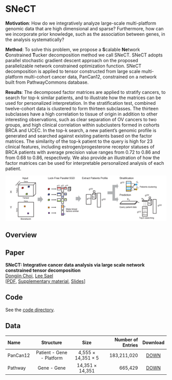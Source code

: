 # SNeCT
**Motivation**: How do we integratively analyze large-scale multi-platform genomic data that are high dimensional and sparse? Furthermore, how can we incorporate prior knowledge, such as the association between genes, in the analysis systematically?

**Method**: To solve this problem, we propose a **S**calable **Ne**twork **C**onstrained **T**ucker decomposition method we call SNeCT. SNeCT adopts parallel stochastic gradient descent approach on the proposed parallelizable network constrained optimization function. SNeCT decomposition is applied to tensor constructed from large scale multi-platform multi-cohort cancer data, PanCan12, constrained on a network built from PathwayCommons database.

**Results**: The decomposed factor matrices are applied to stratify cancers, to search for top-k similar patients, and to illustrate how the matrices can be used for personalized interpretation. In the stratification test, combined twelve-cohort data is clustered to form thirteen subclasses. The thirteen subclasses have a high correlation to tissue of origin in addition to other interesting observations, such as clear separation of OV cancers to two groups, and high clinical correlation within subclusters formed in cohorts BRCA and UCEC. In the top-k search, a new patient’s genomic profile is generated and searched against existing patients based on the factor matrices. The similarity of the top-k patient to the query is high for 23 clinical features, including estrogen/progesterone receptor statuses of BRCA patients with average precision value ranges from 0.72 to 0.86 and from 0.68 to 0.86, respectively. We also provide an illustration of how the factor matrices can be used for interpretable personalized analysis of each patient.

![scheme_img](/img/scheme.png)


Overview
---------------


Paper
---------------

**SNeCT: Integrative cancer data analysis via large scale network constrained tensor decomposition**  
[Dongjin Choi](https://skywalker5.github.io/), [Lee Sael](https://leesael.github.io/)  
[[PDF](https://arxiv.org/pdf/1711.08095.pdf), [Supplementary material](/paper/Supplementary_Information.pdf), [Slides](/slide/SNeCT_171114.pdf)]

Code
---------------
See the [code directory](https://github.com/leesael/SNeCT/tree/master/code).


Data
---------------
| Name | Structure | Size | Number of Entries | Download |
| :------------ | :-----------: | :-------------: |------------: |:------------------: |
| PanCan12     | Patient - Gene - Platform | 4,555 &times; 14,351 &times; 5 | 183,211,020 | [DOWN](https://datalab.snu.ac.kr/data/SNeCT/pancan12_tensor.tar.gz) |
| Pathway    | Gene - Gene | 14,351 &times; 14,351 | 665,429 | [DOWN](https://datalab.snu.ac.kr/data/SNeCT/pathway_network.tar.gz) |
